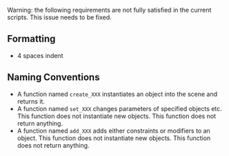 Warning: the following requirements are not fully satisfied in the current scripts. This issue needs to be fixed.

## Formatting

- 4 spaces indent

## Naming Conventions

- A function named `create_XXX` instantiates an object into the scene and returns it.
- A function named `set_XXX` changes parameters of specified objects etc. This function does not instantiate new objects. This function does not return anything.
- A function named `add_XXX` adds either constraints or modifiers to an object. This function does not instantiate new objects. This function does not return anything.
